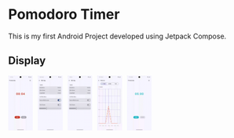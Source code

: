 # Pomodoro Timer
This is my first Android Project developed using Jetpack Compose.

## Display
<div style="display: flex; gap: 10px;">
  <img src="myRepo/TimerScreen.gif" width="10%" height="10%" />
  <img src="myRepo/SettingScreen_duration.gif" width="10%" height="10%" />
  <img src="myRepo/SettingScreen_notification.gif" width="10%" height="10%" />
  <img src="myRepo/HistoryScreen.gif" width="10%" height="10%" />
  <img src="myRepo/Notification.gif" width="10%" height="10%" />
</div>
